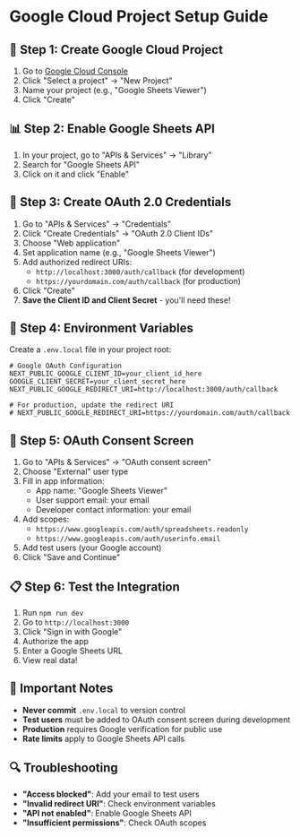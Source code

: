 # Google Cloud Project Setup Guide

## 🔧 **Step 1: Create Google Cloud Project**

1. Go to [Google Cloud Console](https://console.cloud.google.com/)
2. Click "Select a project" → "New Project"
3. Name your project (e.g., "Google Sheets Viewer")
4. Click "Create"

## 📊 **Step 2: Enable Google Sheets API**

1. In your project, go to "APIs & Services" → "Library"
2. Search for "Google Sheets API"
3. Click on it and click "Enable"

## 🔑 **Step 3: Create OAuth 2.0 Credentials**

1. Go to "APIs & Services" → "Credentials"
2. Click "Create Credentials" → "OAuth 2.0 Client IDs"
3. Choose "Web application"
4. Set application name (e.g., "Google Sheets Viewer")
5. Add authorized redirect URIs:
   - `http://localhost:3000/auth/callback` (for development)
   - `https://yourdomain.com/auth/callback` (for production)
6. Click "Create"
7. **Save the Client ID and Client Secret** - you'll need these!

## 📝 **Step 4: Environment Variables**

Create a `.env.local` file in your project root:

```env
# Google OAuth Configuration
NEXT_PUBLIC_GOOGLE_CLIENT_ID=your_client_id_here
GOOGLE_CLIENT_SECRET=your_client_secret_here
NEXT_PUBLIC_GOOGLE_REDIRECT_URI=http://localhost:3000/auth/callback

# For production, update the redirect URI
# NEXT_PUBLIC_GOOGLE_REDIRECT_URI=https://yourdomain.com/auth/callback
```

## 🔐 **Step 5: OAuth Consent Screen**

1. Go to "APIs & Services" → "OAuth consent screen"
2. Choose "External" user type
3. Fill in app information:
   - App name: "Google Sheets Viewer"
   - User support email: your email
   - Developer contact information: your email
4. Add scopes:
   - `https://www.googleapis.com/auth/spreadsheets.readonly`
   - `https://www.googleapis.com/auth/userinfo.email`
5. Add test users (your Google account)
6. Click "Save and Continue"

## 📋 **Step 6: Test the Integration**

1. Run `npm run dev`
2. Go to `http://localhost:3000`
3. Click "Sign in with Google"
4. Authorize the app
5. Enter a Google Sheets URL
6. View real data!

## 🚨 **Important Notes**

- **Never commit** `.env.local` to version control
- **Test users** must be added to OAuth consent screen during development
- **Production** requires Google verification for public use
- **Rate limits** apply to Google Sheets API calls

## 🔍 **Troubleshooting**

- **"Access blocked"**: Add your email to test users
- **"Invalid redirect URI"**: Check environment variables
- **"API not enabled"**: Enable Google Sheets API
- **"Insufficient permissions"**: Check OAuth scopes
